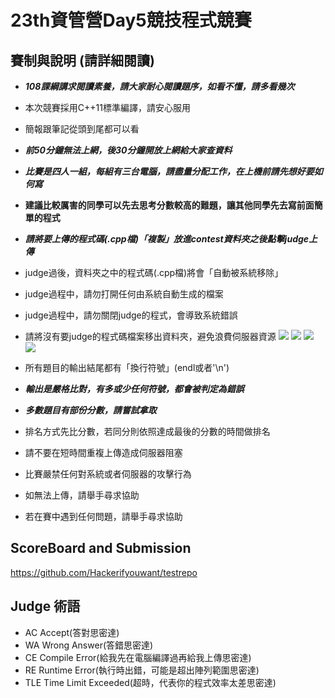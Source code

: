 # 23th資管營Day5競技程式競賽


## 賽制與說明 (**請詳細閱讀**)
* ***108課綱講求閱讀素養，請大家耐心閱讀題序，如看不懂，請多看幾次***
* 本次競賽採用C++11標準編譯，請安心服用
* 簡報跟筆記從頭到尾都可以看
* ***前50分鐘無法上網，後30分鐘開放上網給大家查資料***
* ***比賽是四人一組，每組有三台電腦，請盡量分配工作，在上機前請先想好要如何寫***
* **建議比較厲害的同學可以先去思考分數較高的難題，讓其他同學先去寫前面簡單的程式**
* ***請將要上傳的程式碼(.cpp檔)「複製」放進contest資料夾之後點擊judge上傳*** 
* judge過後，資料夾之中的程式碼(.cpp檔)將會「自動被系統移除」
* judge過程中，請勿打開任何由系統自動生成的檔案
* judge過程中，請勿關閉judge的程式，會導致系統錯誤
* 請將沒有要judge的程式碼檔案移出資料夾，避免浪費伺服器資源
![](https://i.imgur.com/rrgOwjv.png)
![](https://i.imgur.com/FzLzpe8.png)
![](https://i.imgur.com/fpdpjL5.png)
![](https://i.imgur.com/cXO95nj.png)
* 所有題目的輸出結尾都有「換行符號」(endl或者'\n')
* ***輸出是嚴格比對，有多或少任何符號，都會被判定為錯誤***
* ***多數題目有部份分數，請嘗試拿取***
* 排名方式先比分數，若同分則依照達成最後的分數的時間做排名
* 請不要在短時間重複上傳造成伺服器阻塞
* 比賽嚴禁任何對系統或者伺服器的攻擊行為
* 如無法上傳，請舉手尋求協助

* 若在賽中遇到任何問題，請舉手尋求協助
## ScoreBoard and Submission
https://github.com/Hackerifyouwant/testrepo

## Judge 術語
* AC Accept(答對思密達)
* WA Wrong Answer(答錯思密達)
* CE Compile Error(給我先在電腦編譯過再給我上傳思密達)
* RE Runtime Error(執行時出錯，可能是超出陣列範圍思密達)
* TLE Time Limit Exceeded(超時，代表你的程式效率太差思密達)